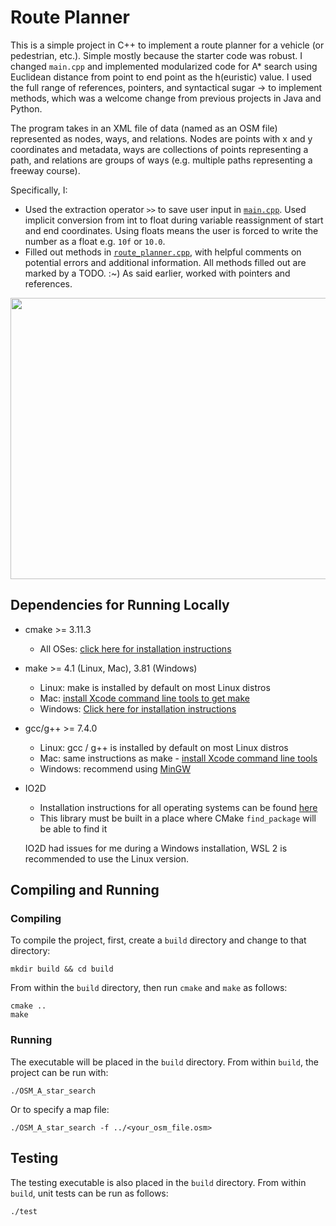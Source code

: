 # Route Planner

This is a simple project in C++ to implement a route planner for a vehicle (or pedestrian, etc.).
Simple mostly because the starter code was robust. I changed `main.cpp` and implemented modularized
code for A* search using Euclidean distance from point to end point as the h(euristic) value. 
I used the full range of references, pointers, and syntactical sugar -> to implement methods, which was
a welcome change from previous projects in Java and Python.

The program takes in an XML file of data (named as an OSM file) represented as nodes, ways, and relations.
Nodes are points with x and y coordinates and metadata, ways are collections of points representing a path, 
and relations are groups of ways (e.g. multiple paths representing a freeway course). 

Specifically, I:

- Used the extraction operator `>>` to save user input in [`main.cpp`](https://github.com/persinammon/route-planner/blob/9f34fca4a298f2df728e25314f6201942cfc26a1/src/main.cpp#L64). Used implicit conversion from int to float 
during variable reassignment of start and end coordinates. Using floats means the user is forced to write the
number as a float e.g. `10f` or `10.0`.
- Filled out methods in [`route_planner.cpp`](https://github.com/persinammon/route-planner/blob/main/src/route_planner.cpp), with helpful comments on potential errors and additional information. All methods filled out are marked by a TODO. :~) As said earlier, worked with pointers and references.


<img src="map.png" width="600" height="450" />


## Dependencies for Running Locally
* cmake >= 3.11.3
  * All OSes: [click here for installation instructions](https://cmake.org/install/)
* make >= 4.1 (Linux, Mac), 3.81 (Windows)
  * Linux: make is installed by default on most Linux distros
  * Mac: [install Xcode command line tools to get make](https://developer.apple.com/xcode/features/)
  * Windows: [Click here for installation instructions](http://gnuwin32.sourceforge.net/packages/make.htm)
* gcc/g++ >= 7.4.0
  * Linux: gcc / g++ is installed by default on most Linux distros
  * Mac: same instructions as make - [install Xcode command line tools](https://developer.apple.com/xcode/features/)
  * Windows: recommend using [MinGW](http://www.mingw.org/)
* IO2D
  * Installation instructions for all operating systems can be found [here](https://github.com/cpp-io2d/P0267_RefImpl/blob/master/BUILDING.md)
  * This library must be built in a place where CMake `find_package` will be able to find it

  IO2D had issues for me during a Windows installation, WSL 2 is recommended to use the Linux version.

## Compiling and Running

### Compiling
To compile the project, first, create a `build` directory and change to that directory:
```
mkdir build && cd build
```
From within the `build` directory, then run `cmake` and `make` as follows:
```
cmake ..
make
```
### Running
The executable will be placed in the `build` directory. From within `build`, the project can be run with:

```
./OSM_A_star_search
```
Or to specify a map file:
```
./OSM_A_star_search -f ../<your_osm_file.osm>
```

## Testing

The testing executable is also placed in the `build` directory. From within `build`,  unit tests can be run as follows:
```
./test
```

